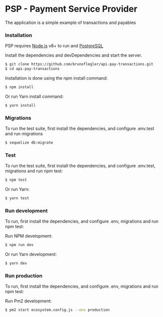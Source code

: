 # PSP - Payment Service Provider

The application is a simple example of transactions and payables

### Installation

PSP requires [Node.js](https://nodejs.org/) v8+ to run and [PostgreSQL](https://www.postgresql.org/download/)

Install the dependencies and devDependencies and start the server.

```sh
$ git clone https://github.com/brunoflegler/api-pay-transactions.git
$ cd api-pay-transactions
```

Installation is done using the npm install command:

```sh
$ npm install
```

Or run Yarn install command:

```sh
$ yarn install
```

### Migrations

To run the test suite, first install the dependencies, and configure .env.test and run migrations

```sh
$ sequelize db:migrate
```

### Test

To run the test suite, first install the dependencies, and configure .env.test, migrations and run npm test:

```sh
$ npm test
```

Or run Yarn:

```sh
$ yarn test
```

### Run development

To run, first install the dependencies, and configure .env, migrations and run npm test:

Run NPM development:

```sh
$ npm run dev
```

Or run Yarn development:

```sh
$ yarn dev
```

### Run production

To run, first install the dependencies, and configure .env, migrations and run npm test:

Run Pm2 development:

```sh
$ pm2 start ecosystem.config.js --env production
```
